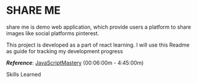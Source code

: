 # SHARE ME

share me is demo web application, which provide users a platform to share images like social platforms pinterest.

This project is developed as a part of react learning. I will use this Readme as guide for
tracking my development progress

**_Reference_**: [JavaScriptMastery](https://youtu.be/XxXyfkrP298?list=PL6QREj8te1P6wX9m5KnicnDVEucbOPsqR&t=298) (00:06:00m - 4:45:00m)

Skills Learned
